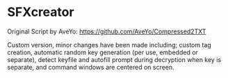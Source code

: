 # SFXcreator

Original Script by AveYo: https://github.com/AveYo/Compressed2TXT

Custom version, minor changes have been made including; custom 
tag creation, automatic random key generation (per use, embedded
or separate), detect keyfile and autofill prompt during decryption
when key is separate, and command windows are centered on screen.
